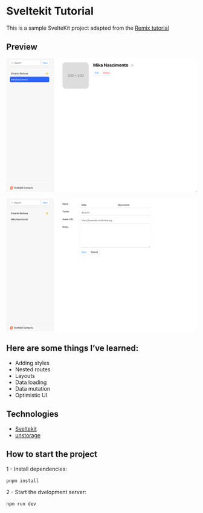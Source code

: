 # Sveltekit Tutorial

This is a sample SvelteKit project adapted from the [Remix tutorial](https://remix.run/docs/en/main/start/tutorial#remix-tutorial)


## Preview

![alt text](image.png)

![alt text](image-1.png)

## Here are some things I’ve learned:

- Adding styles
- Nested routes
- Layouts
- Data loading
- Data mutation
- Optimistic UI

## Technologies

- [Sveltekit](https://svelte.dev/docs/kit/introduction)
- [unstorage](https://unstorage.unjs.io)


## How to start the project

1 - Install dependencies:

```bash
pnpm install
```

2 - Start the dvelopment server:

```bash
npm run dev
```